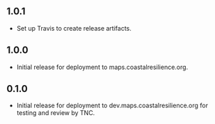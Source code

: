## 1.0.1

- Set up Travis to create release artifacts.

## 1.0.0

- Initial release for deployment to maps.coastalresilience.org.

## 0.1.0

- Initial release for deployment to dev.maps.coastalresilience.org for testing and review by TNC.
